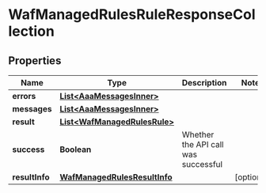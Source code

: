 

# WafManagedRulesRuleResponseCollection


## Properties

| Name | Type | Description | Notes |
|------------ | ------------- | ------------- | -------------|
|**errors** | [**List&lt;AaaMessagesInner&gt;**](AaaMessagesInner.md) |  |  |
|**messages** | [**List&lt;AaaMessagesInner&gt;**](AaaMessagesInner.md) |  |  |
|**result** | [**List&lt;WafManagedRulesRule&gt;**](WafManagedRulesRule.md) |  |  |
|**success** | **Boolean** | Whether the API call was successful |  |
|**resultInfo** | [**WafManagedRulesResultInfo**](WafManagedRulesResultInfo.md) |  |  [optional] |



